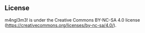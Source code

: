 ## License

m4ngl3m3! is under the Creative Commons BY-NC-SA 4.0 license (https://creativecommons.org/licenses/by-nc-sa/4.0/).